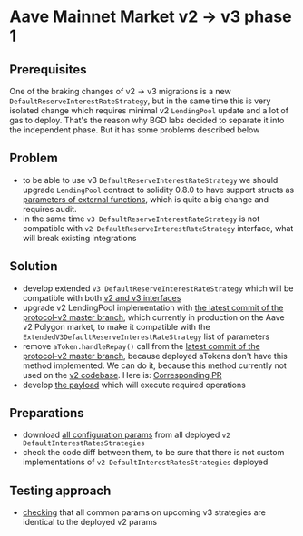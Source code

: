 # Aave Mainnet Market v2 -> v3 phase 1

## Prerequisites

One of the braking changes of v2 -> v3 migrations is a new `DefaultReserveInterestRateStrategy`,
but in the same time this is very isolated change which requires minimal v2 `LendingPool` update
and a lot of gas to deploy. That's the reason why BGD labs decided to separate it into
the independent phase. But it has some problems described below

## Problem
 * to be able to use v3 `DefaultReserveInterestRateStrategy` we should upgrade `LendingPool` contract to
solidity 0.8.0 to have support structs as [parameters of external functions](https://github.com/aave/aave-v3-core/blob/master/contracts/protocol/pool/DefaultReserveInterestRateStrategy.sol#L194),
which is quite a big change and requires audit.
 * in the same time `v3 DefaultReserveInterestRateStrategy` is not compatible with `v2 DefaultReserveInterestRateStrategy`
interface, what will break existing integrations

## Solution
 * develop extended `v3 DefaultReserveInterestRateStrategy` which will be compatible with both [v2 and v3 interfaces](https://github.com/bgd-labs/v2-mainnet-interest-rates-upgrade/blob/main/src/contracts/ExtendedV3ReserveInterestRateStrategy.sol)
 * upgrade v2 LendingPool implementation with [the latest commit of the protocol-v2 master branch](https://github.com/aave/protocol-v2/blob/master/contracts/protocol/libraries/logic/ReserveLogic.sol#L223),
which currently in production on the Aave v2 Polygon market, to make it compatible with the
`ExtendedV3DefaultReserveInterestRateStrategy` list of parameters
 * remove `aToken.handleRepay()` call from the [latest commit of the protocol-v2 master branch](https://github.com/aave/protocol-v2/blob/master/contracts/protocol/lendingpool/LendingPool.sol#L285),
because deployed aTokens don't have this method implemented. We can do it, because this method
currently not used on the [v2 codebase](https://github.com/aave/protocol-v2/blob/master/contracts/protocol/tokenization/AToken.sol#L323).
Here is: [Corresponding PR](https://github.com/bgd-labs/protocol-v2/pull/6)
 * develop [the payload](https://github.com/bgd-labs/v2-mainnet-interest-rates-upgrade/blob/main/src/contracts/Phase1Payload.sol)
which will execute required operations
## Preparations
 * download [all configuration params](https://github.com/bgd-labs/v2-mainnet-interest-rates-upgrade/blob/main/src/contracts/InterestRatesStrategyConfigs.sol)
from all deployed `v2 DefaultInterestRatesStrategies`
 * check the code diff between them, to be sure that there is not custom implementations of
`v2 DefaultInterestRatesStrategies` deployed

## Testing approach
 * [checking](https://github.com/bgd-labs/v2-mainnet-interest-rates-upgrade/blob/main/tests/InterestRatesStrategiesParamsTest.t.sol)
that all common params on upcoming v3 strategies are identical to the deployed v2 params
